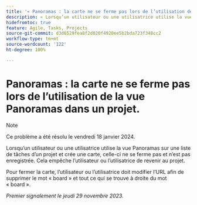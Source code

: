 ```yaml
---
title: '« Panoramas : la carte ne se ferme pas lors de l’utilisation de la vue Panoramas dans un projet »'
description: « Lorsqu’un utilisateur ou une utilisatrice utilise la vue Panoramas sur une liste de tâches d’un projet et crée une carte, cette carte ne se ferme pas ou n’est pas enregistrée. Cela empêche l’utilisateur ou l’utilisatrice de revenir au projet. »
hidefromtoc: true
feature: Agile, Tasks, Projects
source-git-commit: d3d6529fea8f2d020f4920ee5b2bda723f348cc2
workflow-type: tm+mt
source-wordcount: '122'
ht-degree: 100%

---
```



# Panoramas : la carte ne se ferme pas lors de l’utilisation de la vue Panoramas dans un projet.

>[!NOTE]
>
>Ce problème a été résolu le vendredi 18 janvier 2024.

Lorsqu’un utilisateur ou une utilisatrice utilise la vue Panoramas sur une liste de tâches d’un projet et crée une carte, celle-ci ne se ferme pas et n’est pas enregistrée. Cela empêche l’utilisateur ou l’utilisatrice de revenir au projet.

Pour fermer la carte, l’utilisateur ou l’utilisatrice doit modifier l’URL afin de supprimer le mot « board » et tout ce qui se trouve à droite du mot « board ».

_Premier signalement le jeudi 29 novembre 2023._
